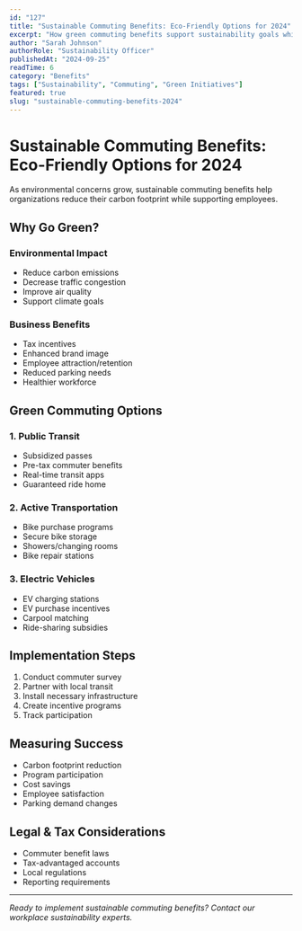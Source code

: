 ```yaml
---
id: "127"
title: "Sustainable Commuting Benefits: Eco-Friendly Options for 2024"
excerpt: "How green commuting benefits support sustainability goals while improving employee satisfaction."
author: "Sarah Johnson"
authorRole: "Sustainability Officer"
publishedAt: "2024-09-25"
readTime: 6
category: "Benefits"
tags: ["Sustainability", "Commuting", "Green Initiatives"]
featured: true
slug: "sustainable-commuting-benefits-2024"
---
```


# Sustainable Commuting Benefits: Eco-Friendly Options for 2024

As environmental concerns grow, sustainable commuting benefits help organizations reduce their carbon footprint while supporting employees.

## Why Go Green?

### Environmental Impact

- Reduce carbon emissions
- Decrease traffic congestion
- Improve air quality
- Support climate goals

### Business Benefits

- Tax incentives
- Enhanced brand image
- Employee attraction/retention
- Reduced parking needs
- Healthier workforce

## Green Commuting Options

### 1. Public Transit

- Subsidized passes
- Pre-tax commuter benefits
- Real-time transit apps
- Guaranteed ride home

### 2. Active Transportation

- Bike purchase programs
- Secure bike storage
- Showers/changing rooms
- Bike repair stations

### 3. Electric Vehicles

- EV charging stations
- EV purchase incentives
- Carpool matching
- Ride-sharing subsidies

## Implementation Steps

1. Conduct commuter survey
2. Partner with local transit
3. Install necessary infrastructure
4. Create incentive programs
5. Track participation

## Measuring Success

- Carbon footprint reduction
- Program participation
- Cost savings
- Employee satisfaction
- Parking demand changes

## Legal & Tax Considerations

- Commuter benefit laws
- Tax-advantaged accounts
- Local regulations
- Reporting requirements

---

_Ready to implement sustainable commuting benefits? Contact our workplace sustainability experts._
